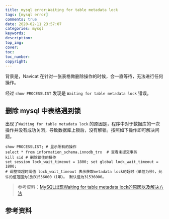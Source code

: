 ```yaml
---
title: mysql error:Waiting for table metadata lock
tags: [mysql error]
comments: true
date: 2020-02-11 23:57:07
categories: mysql
keywords:
description:
top_img:
cover:
toc:
toc_number:
copyright:
---
```


背景是，Navicat 在针对一张表格做删除操作的时候，会一直等待，无法进行任何操作。

经过 `show PROCESSLIST` 发现是 `Waiting for table metadata lock` 错误。

<!--more-->

## 删除 mysql 中表格遇到锁

出现了`Waiting for table metadata lock` 的原因是，程序中对于数据库的一次操作并没有成功关闭，导致数据库上锁后，没有解锁。按照如下操作即可解决问题。

```mysql
show PROCESSLIST; # 显示所有的操作
select * from information_schema.innodb_trx  # 查看未提交事务
kill sid # 删除锁住的操作
set session lock_wait_timeout = 1800; set global lock_wait_timeout = 1800;
# 调整锁超时阈值 lock_wait_timeout 表示获取metadata lock的超时（单位为秒），允许的值范围为1到31536000（1年）。 默认值为31536000。
```

> 参考资料：[MySQL出现Waiting for table metadata lock的原因以及解决方法](https://www.cnblogs.com/digdeep/p/4892953.html)



## 参考资料